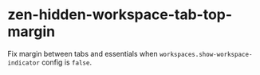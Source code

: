 # zen-hidden-workspace-tab-top-margin
Fix margin between tabs and essentials when `workspaces.show-workspace-indicator` config is `false`.
